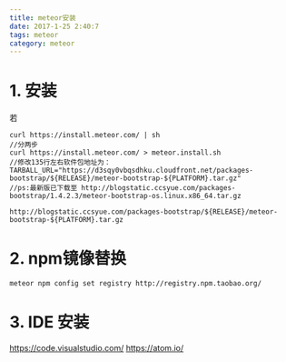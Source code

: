 ```yaml
---
title: meteor安装
date: 2017-1-25 2:40:7
tags: meteor
category: meteor
---
```


# 1. 安装
若
```
curl https://install.meteor.com/ | sh
//分两步
curl https://install.meteor.com/ > meteor.install.sh
//修改135行左右软件包地址为：
TARBALL_URL="https://d3sqy0vbqsdhku.cloudfront.net/packages-bootstrap/${RELEASE}/meteor-bootstrap-${PLATFORM}.tar.gz"
//ps:最新版已下载至 http://blogstatic.ccsyue.com/packages-bootstrap/1.4.2.3/meteor-bootstrap-os.linux.x86_64.tar.gz

http://blogstatic.ccsyue.com/packages-bootstrap/${RELEASE}/meteor-bootstrap-${PLATFORM}.tar.gz
```
# 2. npm镜像替换
```
meteor npm config set registry http://registry.npm.taobao.org/
```

# 3. IDE 安装

https://code.visualstudio.com/
https://atom.io/


